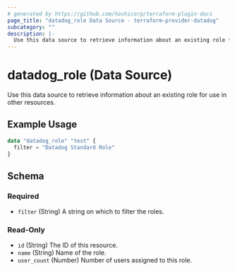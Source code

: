 ```yaml
---
# generated by https://github.com/hashicorp/terraform-plugin-docs
page_title: "datadog_role Data Source - terraform-provider-datadog"
subcategory: ""
description: |-
  Use this data source to retrieve information about an existing role for use in other resources.
---
```


# datadog_role (Data Source)

Use this data source to retrieve information about an existing role for use in other resources.

## Example Usage

```terraform
data "datadog_role" "test" {
  filter = "Datadog Standard Role"
}
```

<!-- schema generated by tfplugindocs -->
## Schema

### Required

- `filter` (String) A string on which to filter the roles.

### Read-Only

- `id` (String) The ID of this resource.
- `name` (String) Name of the role.
- `user_count` (Number) Number of users assigned to this role.

